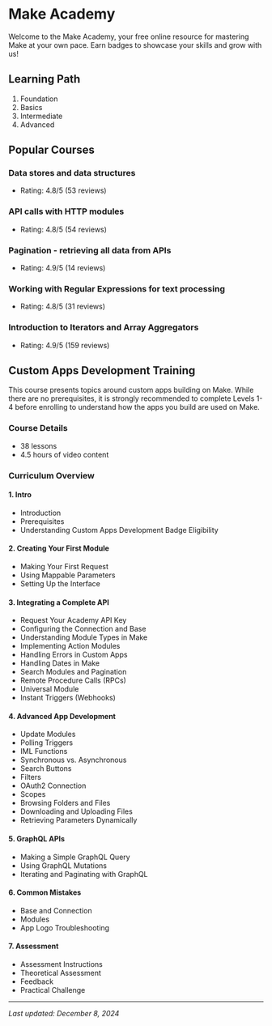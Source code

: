 # Make Academy

Welcome to the Make Academy, your free online resource for mastering Make at your own pace. Earn badges to showcase your skills and grow with us!

## Learning Path

1. Foundation
2. Basics
3. Intermediate
4. Advanced

## Popular Courses

### Data stores and data structures
- Rating: 4.8/5 (53 reviews)

### API calls with HTTP modules
- Rating: 4.8/5 (54 reviews)

### Pagination - retrieving all data from APIs
- Rating: 4.9/5 (14 reviews)

### Working with Regular Expressions for text processing
- Rating: 4.8/5 (31 reviews)

### Introduction to Iterators and Array Aggregators
- Rating: 4.9/5 (159 reviews)

## Custom Apps Development Training

This course presents topics around custom apps building on Make. While there are no prerequisites, it is strongly recommended to complete Levels 1-4 before enrolling to understand how the apps you build are used on Make.

### Course Details
- 38 lessons
- 4.5 hours of video content

### Curriculum Overview

#### 1. Intro
- Introduction
- Prerequisites
- Understanding Custom Apps Development Badge Eligibility

#### 2. Creating Your First Module
- Making Your First Request
- Using Mappable Parameters
- Setting Up the Interface

#### 3. Integrating a Complete API
- Request Your Academy API Key
- Configuring the Connection and Base
- Understanding Module Types in Make
- Implementing Action Modules
- Handling Errors in Custom Apps
- Handling Dates in Make
- Search Modules and Pagination
- Remote Procedure Calls (RPCs)
- Universal Module
- Instant Triggers (Webhooks)

#### 4. Advanced App Development
- Update Modules
- Polling Triggers
- IML Functions
- Synchronous vs. Asynchronous
- Search Buttons
- Filters
- OAuth2 Connection
- Scopes
- Browsing Folders and Files
- Downloading and Uploading Files
- Retrieving Parameters Dynamically

#### 5. GraphQL APIs
- Making a Simple GraphQL Query
- Using GraphQL Mutations
- Iterating and Paginating with GraphQL

#### 6. Common Mistakes
- Base and Connection
- Modules
- App Logo Troubleshooting

#### 7. Assessment
- Assessment Instructions
- Theoretical Assessment
- Feedback
- Practical Challenge

---
*Last updated: December 8, 2024*